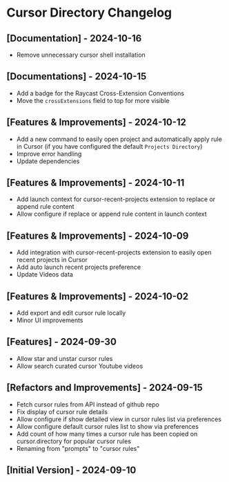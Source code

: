 # Cursor Directory Changelog

## [Documentation] - 2024-10-16

- Remove unnecessary cursor shell installation

## [Documentations] - 2024-10-15

- Add a badge for the Raycast Cross-Extension Conventions
- Move the `crossExtensions` field to top for more visible

## [Features & Improvements] - 2024-10-12

- Add a new command to easily open project and automatically apply rule in Cursor (if you have configured the default `Projects Directory`)
- Improve error handling
- Update dependencies

## [Features & Improvements] - 2024-10-11

- Add launch context for cursor-recent-projects extension to replace or append rule content
- Allow configure if replace or append rule content in launch context

## [Features & Improvements] - 2024-10-09

- Add integration with cursor-recent-projects extension to easily open recent projects in Cursor
- Add auto launch recent projects preference
- Update Videos data

## [Features & Improvements] - 2024-10-02

- Add export and edit cursor rule locally
- Minor UI improvements

## [Features] - 2024-09-30

- Allow star and unstar cursor rules
- Allow search curated cursor Youtube videos

## [Refactors and Improvements] - 2024-09-15

- Fetch cursor rules from API instead of github repo
- Fix display of cursor rule details
- Allow configure if show detailed view in cursor rules list via preferences
- Allow configure default cursor rules list to show via preferences
- Add count of how many times a cursor rule has been copied on cursor.directory for popular cursor rules
- Renaming from "prompts" to "cursor rules"

## [Initial Version] - 2024-09-10
